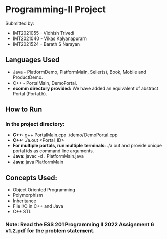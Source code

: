 # Programming-II Project
Submitted by: 
 - IMT2021055 - Vidhish Trivedi
 - IMT2021040 - Vikas Kalyanapuram
 - IMT2021524 - Barath S Narayan

## Languages Used
 - Java - PlatformDemo, PlatformMain, Seller(s), Book, Mobile and ProductDemo.
 - C++ - PortalMain, DemoPortal.
 - **ecomm directory provided:** We have added an equivalent of abstract Portal (Portal.h).

## How to Run
### In the project directory:
 - **C++:** g++ PortalMain.cpp ./demo/DemoPortal.cpp
 - **C++:** ./a.out <Portal_ID>
 - **For multiple portals, run multiple terminals:** ./a.out and provide unique portal ids as command line arguments.
 - **Java:** javac -d . PlatformMain.java
 - **Java:** java PlatformMain
 
 ## Concepts Used:
 
 - Object Oriented Programming
 - Polymorphism
 - Inheritance
 - File I/O in C++ and Java
 - C++ STL
 ### Note: Read the ESS 201 Programming II 2022 Assignment 6 v1.2.pdf for the problem statement.
 

